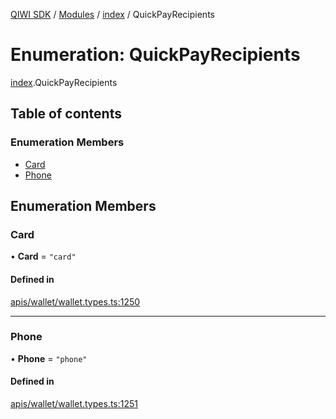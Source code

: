 [QIWI SDK](../README.md) / [Modules](../modules.md) / [index](../modules/index.md) / QuickPayRecipients

# Enumeration: QuickPayRecipients

[index](../modules/index.md).QuickPayRecipients

## Table of contents

### Enumeration Members

- [Card](index.QuickPayRecipients.md#card)
- [Phone](index.QuickPayRecipients.md#phone)

## Enumeration Members

### Card

• **Card** = ``"card"``

#### Defined in

[apis/wallet/wallet.types.ts:1250](https://github.com/AlexXanderGrib/node-qiwi-sdk/blob/4602c58/src/apis/wallet/wallet.types.ts#L1250)

___

### Phone

• **Phone** = ``"phone"``

#### Defined in

[apis/wallet/wallet.types.ts:1251](https://github.com/AlexXanderGrib/node-qiwi-sdk/blob/4602c58/src/apis/wallet/wallet.types.ts#L1251)
